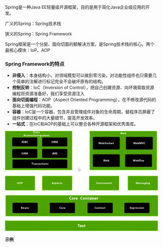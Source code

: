 Spring是一种Java EE轻量级开源框架，目的是用于简化Java企业级应用的开发。

广义的Spring：Spring技术栈

狭义的Spring：Spring Framework

Spring框架是一个分层、面向切面的额解决方案，是Spring技术栈的核心。两个最核心模块：IoP、AOP

### Spring Framework的特点

- **非侵入**：本身结构小，对领域模型可以做到零污染，对功能性组件也只需要几个简单的注解进行标记完全不会破坏原有的结构。
- **控制反转**：IoC（Inversion of Control），把自己创建资源、向环境索取资源编程将资源准备好，我们享受资源注入
- **面向切面编程**：AOP（Aspect Oriented Programming），在不修改源代码的基础上增强代码功能。
- **容器**：IoC是一个容器，包含并且管理组件对象的生命周期，替程序员屏蔽了组件创建过程中的大量细节，提高开发效率。
- **一站式**：在IoC和AOP的基础上可以整合各种开源框架和优秀类库。

![image-20240321201647517](./images/image-20240321201647517.png)

**示例**